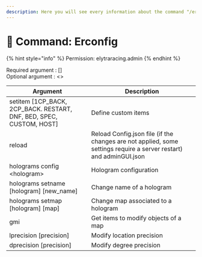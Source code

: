 ```yaml
---
description: Here you will see every information about the command "/erconfig"
---
```


# 📓 Command: Erconfig

{% hint style="info" %}
Permission: elytraracing.admin
{% endhint %}

Required argument : \[]\
Optional argument : <>

| Argument                                                               | Description                                                                                                        |
| ---------------------------------------------------------------------- | ------------------------------------------------------------------------------------------------------------------ |
| setitem \[1CP\_BACK, 2CP\_BACK. RESTART, DNF, BED, SPEC, CUSTOM, HOST] | Define custom items                                                                                                |
| reload                                                                 | Reload Config.json file (if the changes are not applied, some settings require a server restart) and adminGUI.json |
| holograms config \<hologram>                                           | Hologram configuration                                                                                             |
| holograms setname \[hologram] \[new\_name]                             | Change name of a hologram                                                                                          |
| holograms setmap \[hologram] \[map]                                    | Change map associated to a hologram                                                                                |
| gmi                                                                    | Get items to modify objects of a map                                                                               |
| lprecision \[precision]                                                | Modify location precision                                                                                          |
| dprecision \[precision]                                                | Modify degree precision                                                                                            |
